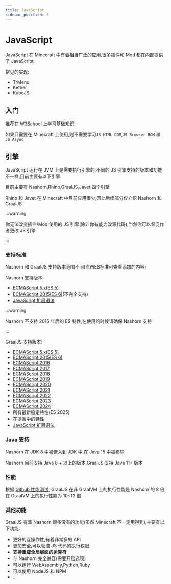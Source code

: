 ```yaml
---
title: JavaScript
sidebar_position: 3
---
```


# JavaScript

JavaScript 在 Minecraft 中有着相当广泛的应用,很多插件和 Mod 都在内部提供了 JavaScript

常见的实现:

* TrMenu
* Kether
* KubeJS

## 入门

推荐在 [W3School](https://www.w3school.com.cn/js/index.asp) 上学习基础知识

如果只需要在 Minecraft 上使用,则不需要学习`JS HTML DOM`,`JS Browser BOM` 和 `JS Async`

## 引擎

JavaScript 运行在 JVM 上是需要执行引擎的,不同的 JS 引擎支持的版本和功能不一样,目前主要有以下引擎:

目前主要有 Nashorn,Rhino,GraalJS,Javet 四个引擎

Rhino 和 Javet 在 Minecraft 中目前应用很少,因此后续部分仅介绍 Nashorn 和 GraalJS

:::warning

你无法改变插件/Mod 使用的 JS 引擎(除非你有能力改源代码),当然你可以督促作者更改 JS 引擎

:::

### 支持标准

Nashorn 和 GraalJS 支持版本范围不同(点击ES标准可查看添加的内容)

Nashorn 支持版本:

* [ECMAScript 5.x(ES 5)](https://www.w3school.com.cn/js/js_es5.asp)
* [ECMAScript 2015(ES 6)](https://www.w3school.com.cn/js/js_es6.asp)(不完全支持)
* [JavaScript 扩展语法](extend/nashorn.md#nashorn-语法扩展)

:::warning

Nashorn 不支持 2015 年后的 ES 特性,在使用的时候请确保 Nashorn 支持

:::

GraalJS 支持版本:

* [ECMAScript 5.x(ES 5)](https://www.w3school.com.cn/js/js_es5.asp)
* [ECMAScript 2015(ES 6)](https://www.w3school.com.cn/js/js_es6.asp)
* [ECMAScript 2016](https://www.w3school.com.cn/js/js_2016.asp)
* [ECMAScript 2017](https://www.w3school.com.cn/js/js_2017.asp)
* [ECMAScript 2018](https://www.w3school.com.cn/js/js_2018.asp)
* [ECMAScript 2019](https://www.w3school.com.cn/js/js_2019.asp)
* [ECMAScript 2020](https://www.w3school.com.cn/js/js_2020.asp)
* [ECMAScript 2021](https://www.w3school.com.cn/js/js_2021.asp)
* [ECMAScript 2022](https://www.w3school.com.cn/js/js_2022.asp)
* [ECMAScript 2023](https://www.w3school.com.cn/js/js_2023.asp)
* [ECMAScript 2024](https://www.w3school.com.cn/js/js_2024.asp)
* 所有最新稳定特性(ES 2025)
* 在[提案中的特性](https://github.com/tc39/proposals)
* [JavaScript 扩展语法](extend/graaljs.md#nashorn-兼容)

### Java 支持

Nashorn 在 JDK 8 中被嵌入到 JDK 中,在 Java 15 中被移除

Nashorn 目前支持 Java 8 + 以上的版本,GraalJS 支持 Java 11+ 版本

### 性能

根据 [Github 性能测试](https://github.com/caoccao/GraalJS-vs-Javet-vs-Nashorn),
GraalJS 在非 GraalVM 上的执行性能是 Nashorn 的 8 倍,在 GraalVM 上的执行性能为 10~12 倍

### 其他功能

GraalJS 有着 Nashorn 很多没有的功能(虽然 Minecraft 不一定用得到),主要有以下功能:

* 更好的互操作性,有着非常多的 API
* 更加安全,可以管控 JS 代码的执行权限
* **支持重载全局层面的运算符**
* 与 Nashorn 完全兼容(需要开启选项)
* 可以运行 WebAssembly,Python,Ruby
* 可以使用 NodeJS 和 NPM
* ...
